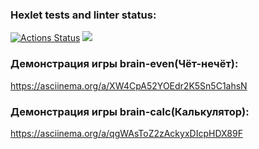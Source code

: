 ### Hexlet tests and linter status:
[![Actions Status](https://github.com/eshimovTK/frontend-project-44/actions/workflows/hexlet-check.yml/badge.svg)](https://github.com/eshimovTK/frontend-project-44/actions)
<a href="https://codeclimate.com/github/eshimovTK/frontend-project-44/maintainability"><img src="https://api.codeclimate.com/v1/badges/0a271af3412b991368cf/maintainability" /></a>

### Демонстрация игры brain-even(Чёт-нечёт):
https://asciinema.org/a/XW4CpA52YOEdr2K5Sn5C1ahsN

### Демонстрация игры brain-calc(Калькулятор):
https://asciinema.org/a/qgWAsToZ2zAckyxDIcpHDX89F

